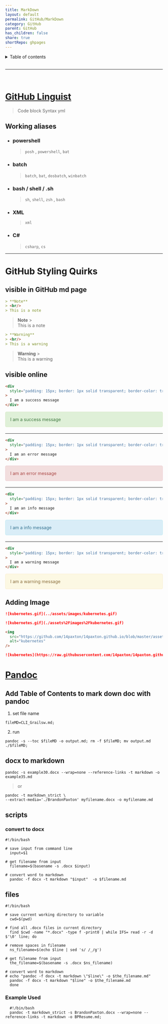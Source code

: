 ```yaml
---
title: MarkDown
layout: default
permalink: GitHub/MarkDown
category: GitHub
parent: GitHub
has_children: false
share: true
shortRepo: ghpages
---
```


<details markdown="block">                  
<summary>                  
Table of contents                  
</summary>                  
{: .text-delta }                  
1. TOC                  
{:toc}                  
</details>

<br/>

---

<br/>

# [GitHub Linguist](https://github.com/github-linguist/linguist/blob/master/lib/linguist/languages.yml)

> Code block Syntax yml

## Working aliases

- ### powershell
  > `posh` , `powershell`, `bat`
- ### batch
  > `batch`, `bat`, `dosbatch`, `winbatch`
- ### bash / shell / .sh
  > `sh`, `shell`, `zsh` , `bash`
- ### XML
  > `xml`
- ### C#
  > `csharp`, `cs`

---

# GitHub Styling Quirks

## visible in GitHub md page

```markdown
> **Note**
> <br/>
> This is a note
```

> **Note** > <br/>
> This is a note

```markdown
> **Warning**
> <br/>
> This is a warning
```

> **Warning** > <br/>
> This is a warning

## visible online

```html
<div
  style="padding: 15px; border: 1px solid transparent; border-color: transparent; margin-bottom: 20px; border-radius: 4px; color: #3c763d; background-color: #dff0d8; border-color: #d6e9c6;"
>
  I am a success message
</div>
```

<div style="padding: 15px; border: 1px solid transparent; border-color: transparent; margin-bottom: 20px; border-radius: 4px; color: #3c763d; background-color: #dff0d8; border-color: #d6e9c6;">            
I am a success message                
</div>

---

```html
<div
  style="padding: 15px; border: 1px solid transparent; border-color: transparent; margin-bottom: 20px; border-radius: 4px; color: #a94442; background-color: #f2dede; border-color: #ebccd1;"
>
  I am an error message
</div>
```

<div style="padding: 15px; border: 1px solid transparent; border-color: transparent; margin-bottom: 20px; border-radius: 4px; color: #a94442; background-color: #f2dede; border-color: #ebccd1;">            
I am an error message                
</div>

---

```html
<div
  style="padding: 15px; border: 1px solid transparent; border-color: transparent; margin-bottom: 20px; border-radius: 4px; color: #31708f; background-color: #d9edf7; border-color: #bce8f1;"
>
  I am an info message
</div>
```

<div style="padding: 15px; border: 1px solid transparent; border-color: transparent; margin-bottom: 20px; border-radius: 4px; color: #31708f; background-color: #d9edf7; border-color: #bce8f1;">            
I am a info message                
</div>

---

```html
<div
  style="padding: 15px; border: 1px solid transparent; border-color: transparent; margin-bottom: 20px; border-radius: 4px; color: #8a6d3b;; background-color: #fcf8e3; border-color: #faebcc;"
>
  I am a warning message
</div>
```

<div style="padding: 15px; border: 1px solid transparent; border-color: transparent; margin-bottom: 20px; border-radius: 4px; color: #8a6d3b;; background-color: #fcf8e3; border-color: #faebcc;">            
I am a warning message                
</div>

## Adding Image

```markdown
![kubernetes.gif](../assets/images/kubernetes.gif)
```

```markdown
![kubernetes.gif](./assets%2Fimages%2Fkubernetes.gif)
```

```html
<img
  src="https://github.com/14paxton/14paxton.github.io/blob/master/assets/images/kubernetes.gif?raw=true"
  alt="kubernetes"
/>
```

```markdown
![kubernetes](https://raw.githubusercontent.com/14paxton/14paxton.github.io/master/assets/images/kubernetes.gif)
```

# [Pandoc](https://pandoc.org/demos.html)

## Add Table of Contents to mark down doc with pandoc

1. set file name

```shell
fileMD=CLI_Grailsw.md;
```

2. run

```shell
pandoc -s --toc $fileMD -o output.md; rm -f $fileMD; mv output.md ./$fileMD;
```

## docx to markdown

```shell
pandoc -s example30.docx --wrap=none --reference-links -t markdown -o example35.md
```

> or

```shell
pandoc -t markdown_strict \
--extract-media='./BrandonPaxton' myfilename.docx -o myfilename.md
```

## scripts

### convert to docx

```shell
#!/bin/bash

# save input from command line
  input=$1

# get filename from input
  filename=$(basename -s .docx $input)

# convert word to markdown
  pandoc -f docx -t markdown "$input"  -o $filename.md
```

## files

```shell
#!/bin/bash

# save current working directory to variable
  cwd=$(pwd)

# find all .docx files in current directory
  find $cwd -name "*.docx" -type f -print0 | while IFS= read -r -d $'\0' line; do

# remove spaces in filename
  ns_filename=$(echo $line | sed 's/ /_/g')

# get filename from input
  the_filename=$(basename -s .docx $ns_filename)

# convert word to markdown
# echo "pandoc -f docx -t markdown \"$line\" -o $the_filename.md"
  pandoc -f docx -t markdown "$line" -o $the_filename.md
  done
```

### Example Used

```shell
  #!/bin/bash
  pandoc -t markdown_strict -s BrandonPaxton.docx --wrap=none --reference-links -t markdown -o BPResume.md;
```
